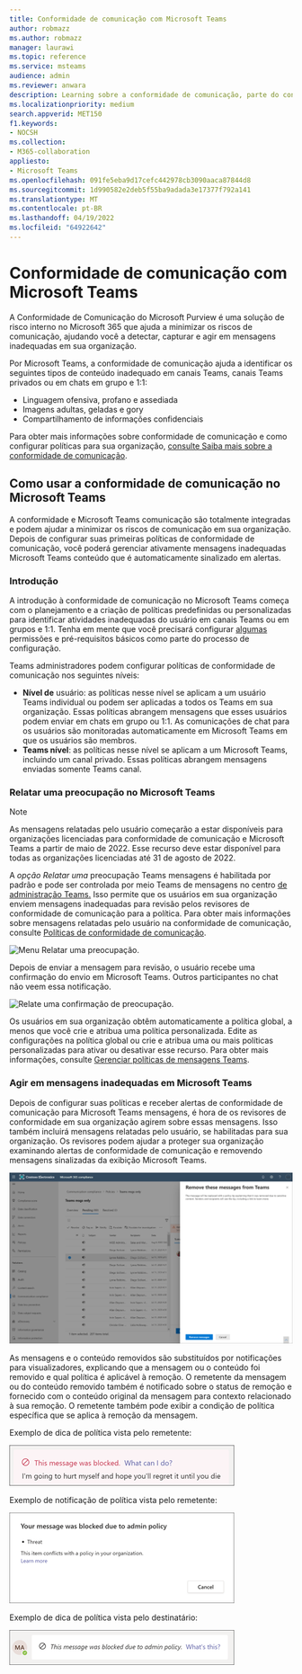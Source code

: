 ```yaml
---
title: Conformidade de comunicação com Microsoft Teams
author: robmazz
ms.author: robmazz
manager: laurawi
ms.topic: reference
ms.service: msteams
audience: admin
ms.reviewer: anwara
description: Learning sobre a conformidade de comunicação, parte do conjunto de soluções de risco interno, da perspectiva Microsoft Teams (isso faz parte da funcionalidade de conformidade de comunicação M365).
ms.localizationpriority: medium
search.appverid: MET150
f1.keywords:
- NOCSH
ms.collection:
- M365-collaboration
appliesto:
- Microsoft Teams
ms.openlocfilehash: 091fe5eba9d17cefc442978cb3090aaca87844d8
ms.sourcegitcommit: 1d990582e2deb5f55ba9adada3e17377f792a141
ms.translationtype: MT
ms.contentlocale: pt-BR
ms.lasthandoff: 04/19/2022
ms.locfileid: "64922642"
---
```

# <a name="communication-compliance-with-microsoft-teams"></a>Conformidade de comunicação com Microsoft Teams

A Conformidade de Comunicação do Microsoft Purview é uma solução de risco interno no Microsoft 365 que ajuda a minimizar os riscos de comunicação, ajudando você a detectar, capturar e agir em mensagens inadequadas em sua organização.

Por Microsoft Teams, a conformidade de comunicação ajuda a identificar os [](/microsoft-365/compliance/communication-compliance-feature-reference) seguintes tipos de conteúdo inadequado em canais Teams, canais Teams privados ou em chats em grupo e 1:1:

- Linguagem ofensiva, profano e assediada
- Imagens adultas, geladas e gory
- Compartilhamento de informações confidenciais

Para obter mais informações sobre conformidade de comunicação e como configurar políticas para sua organização, [consulte Saiba mais sobre a conformidade de comunicação](/microsoft-365/compliance/communication-compliance).

## <a name="how-to-use-communication-compliance-in-microsoft-teams"></a>Como usar a conformidade de comunicação no Microsoft Teams

A conformidade e Microsoft Teams comunicação são totalmente integradas e podem ajudar a minimizar os riscos de comunicação em sua organização. Depois de configurar suas primeiras políticas de conformidade de comunicação, você poderá gerenciar ativamente mensagens inadequadas Microsoft Teams conteúdo que é automaticamente sinalizado em alertas.

### <a name="getting-started"></a>Introdução

A introdução à conformidade de comunicação no Microsoft Teams começa com o planejamento e [](/microsoft-365/compliance/communication-compliance-plan) a criação de políticas predefinidas ou personalizadas para identificar atividades inadequadas do usuário em canais Teams ou em grupos e 1:1. Tenha em mente que você precisará configurar [algumas](/microsoft-365/compliance/communication-compliance-configure) permissões e pré-requisitos básicos como parte do processo de configuração.

Teams administradores podem configurar políticas de conformidade de comunicação nos seguintes níveis:

- **Nível de** usuário: as políticas nesse nível se aplicam a um usuário Teams individual ou podem ser aplicadas a todos os Teams em sua organização. Essas políticas abrangem mensagens que esses usuários podem enviar em chats em grupo ou 1:1. As comunicações de chat para os usuários são monitoradas automaticamente em Microsoft Teams em que os usuários são membros.
- **Teams nível**: as políticas nesse nível se aplicam a um Microsoft Teams, incluindo um canal privado. Essas políticas abrangem mensagens enviadas somente Teams canal.

### <a name="report-a-concern-in-microsoft-teams"></a>Relatar uma preocupação no Microsoft Teams

>[!NOTE]
>As mensagens relatadas pelo usuário começarão a estar disponíveis para organizações [](/microsoft-365/compliance/communication-compliance-configure#subscriptions-and-licensing) licenciadas para conformidade de comunicação e Microsoft Teams a partir de maio de 2022. Esse recurso deve estar disponível para todas as organizações licenciadas até 31 de agosto de 2022.

A *opção Relatar uma* preocupação Teams mensagens é habilitada por padrão e pode ser controlada por meio Teams de mensagens no centro [de administração Teams.](/microsoftteams/manage-teams-in-modern-portal) Isso permite que os usuários em sua organização enviem mensagens inadequadas para revisão pelos revisores de conformidade de comunicação para a política. Para obter mais informações sobre mensagens relatadas pelo usuário na conformidade de comunicação, consulte [Políticas de conformidade de comunicação](/microsoft-365/compliance/communication-compliance-policies#user-reported-messages-policy).

![Menu Relatar uma preocupação.](./media/communication-compliance-report-a-concern-full-menu.png)

Depois de enviar a mensagem para revisão, o usuário recebe uma confirmação do envio em Microsoft Teams. Outros participantes no chat não veem essa notificação.

![Relate uma confirmação de preocupação.](./media/communication-compliance-report-a-concern.png)

Os usuários em sua organização obtêm automaticamente a política global, a menos que você crie e atribua uma política personalizada. Edite as configurações na política global ou crie e atribua uma ou mais políticas personalizadas para ativar ou desativar esse recurso. Para obter mais informações, consulte [Gerenciar políticas de mensagens Teams](/microsoftteams/messaging-policies-in-teams).

### <a name="act-on-inappropriate-messages-in-microsoft-teams"></a>Agir em mensagens inadequadas em Microsoft Teams

Depois de configurar suas políticas e receber alertas de conformidade de comunicação para Microsoft Teams mensagens, é hora de os revisores de conformidade em sua organização agirem sobre essas mensagens. Isso também incluirá mensagens relatadas pelo usuário, se habilitadas para sua organização. Os revisores podem ajudar a proteger sua organização examinando alertas de conformidade de comunicação e removendo mensagens sinalizadas da exibição Microsoft Teams.

![Remova uma mensagem no Teams.](./media/communication-compliance-remove-teams-message.png)

As mensagens e o conteúdo removidos são substituídos por notificações para visualizadores, explicando que a mensagem ou o conteúdo foi removido e qual política é aplicável à remoção. O remetente da mensagem ou do conteúdo removido também é notificado sobre o status de remoção e fornecido com o conteúdo original da mensagem para contexto relacionado à sua remoção. O remetente também pode exibir a condição de política específica que se aplica à remoção da mensagem.

Exemplo de dica de política vista pelo remetente:

![Dica de política para o remetente.](./media/communication-compliance-warning-1.png)

Exemplo de notificação de política vista pelo remetente:

![Informações de condição de política para o remetente.](./media/communication-compliance-warning-2.png)

Exemplo de dica de política vista pelo destinatário:

![Dica de política para o destinatário.](./media/communication-compliance-warning-3.png)
